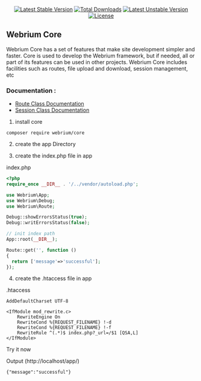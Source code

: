 
<div align="center">

[![Latest Stable Version](http://poser.pugx.org/webrium/core/v?style=for-the-badge)](https://packagist.org/packages/webrium/core) [![Total Downloads](http://poser.pugx.org/webrium/core/downloads?style=for-the-badge)](https://packagist.org/packages/webrium/core) [![Latest Unstable Version](http://poser.pugx.org/webrium/core/v/unstable?style=for-the-badge)](https://packagist.org/packages/webrium/core) [![License](http://poser.pugx.org/webrium/core/license?style=for-the-badge)](https://packagist.org/packages/webrium/core)

</div>

## Webrium Core

Webrium Core has a set of features that make site development simpler and faster. Core is used to develop the Webrium framework, but if needed, all or part of its features can be used in other projects.
Webrium Core includes facilities such as routes, file upload and download, session management, etc


### Documentation :

 - [Route Class Documentation](https://github.com/webrium/core/wiki/Route-Class-Documentation)
 - [Session Class Documentation](https://github.com/webrium/core/wiki/Session-Class-Documentation)


1) install core
```
composer require webrium/core
```
2) create the app Directory

3) create the index.php file in app

index.php
```PHP
<?php
require_once __DIR__ . '/../vendor/autoload.php';

use Webrium\App;
use Webrium\Debug;
use Webrium\Route;

Debug::showErrorsStatus(true);
Debug::writErrorsStatus(false);

// init index path
App::root(__DIR__);

Route::get('', function ()
{
  return ['message'=>'successful'];
});

```

4) create the .htaccess file in app

.htaccess
```
AddDefaultCharset UTF-8

<IfModule mod_rewrite.c>
    RewriteEngine On
    RewriteCond %{REQUEST_FILENAME} !-d
    RewriteCond %{REQUEST_FILENAME} !-f
    RewriteRule ^(.*)$ index.php?_url=/$1 [QSA,L]
</IfModule>
```

Try it now

Output (http://localhost/app/)

``
{"message":"successful"}
``


